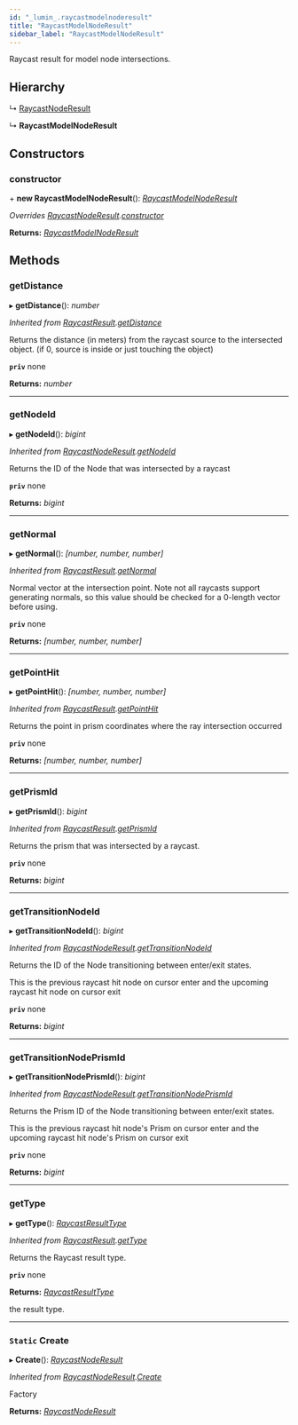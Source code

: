 ```yaml
---
id: "_lumin_.raycastmodelnoderesult"
title: "RaycastModelNodeResult"
sidebar_label: "RaycastModelNodeResult"
---
```


Raycast result for model node intersections.

## Hierarchy

  ↳ [RaycastNodeResult](_lumin_.raycastnoderesult.md)

  ↳ **RaycastModelNodeResult**

## Constructors

###  constructor

\+ **new RaycastModelNodeResult**(): *[RaycastModelNodeResult](_lumin_.raycastmodelnoderesult.md)*

*Overrides [RaycastNodeResult](_lumin_.raycastnoderesult.md).[constructor](_lumin_.raycastnoderesult.md#constructor)*

**Returns:** *[RaycastModelNodeResult](_lumin_.raycastmodelnoderesult.md)*

## Methods

###  getDistance

▸ **getDistance**(): *number*

*Inherited from [RaycastResult](_lumin_.raycastresult.md).[getDistance](_lumin_.raycastresult.md#getdistance)*

Returns the distance (in meters) from the raycast source to the intersected object.
(if 0, source is inside or just touching the object)

**`priv`** none

**Returns:** *number*

___

###  getNodeId

▸ **getNodeId**(): *bigint*

*Inherited from [RaycastNodeResult](_lumin_.raycastnoderesult.md).[getNodeId](_lumin_.raycastnoderesult.md#getnodeid)*

Returns the ID of the Node that was intersected by a raycast

**`priv`** none

**Returns:** *bigint*

___

###  getNormal

▸ **getNormal**(): *[number, number, number]*

*Inherited from [RaycastResult](_lumin_.raycastresult.md).[getNormal](_lumin_.raycastresult.md#getnormal)*

Normal vector at the intersection point. Note not all raycasts support generating normals, so
this value should be checked for a 0-length vector before using.

**`priv`** none

**Returns:** *[number, number, number]*

___

###  getPointHit

▸ **getPointHit**(): *[number, number, number]*

*Inherited from [RaycastResult](_lumin_.raycastresult.md).[getPointHit](_lumin_.raycastresult.md#getpointhit)*

Returns the point in prism coordinates where the ray intersection occurred

**`priv`** none

**Returns:** *[number, number, number]*

___

###  getPrismId

▸ **getPrismId**(): *bigint*

*Inherited from [RaycastResult](_lumin_.raycastresult.md).[getPrismId](_lumin_.raycastresult.md#getprismid)*

Returns the prism that was intersected by a raycast.

**`priv`** none

**Returns:** *bigint*

___

###  getTransitionNodeId

▸ **getTransitionNodeId**(): *bigint*

*Inherited from [RaycastNodeResult](_lumin_.raycastnoderesult.md).[getTransitionNodeId](_lumin_.raycastnoderesult.md#gettransitionnodeid)*

Returns the ID of the Node transitioning between enter/exit states.

This is the previous raycast hit node on cursor enter and the upcoming
raycast hit node on cursor exit

**`priv`** none

**Returns:** *bigint*

___

###  getTransitionNodePrismId

▸ **getTransitionNodePrismId**(): *bigint*

*Inherited from [RaycastNodeResult](_lumin_.raycastnoderesult.md).[getTransitionNodePrismId](_lumin_.raycastnoderesult.md#gettransitionnodeprismid)*

Returns the Prism ID of the Node transitioning between enter/exit states.

This is the previous raycast hit node's Prism on cursor enter and the upcoming
raycast hit node's Prism on cursor exit

**`priv`** none

**Returns:** *bigint*

___

###  getType

▸ **getType**(): *[RaycastResultType](../enums/_lumin_.raycastresulttype.md)*

*Inherited from [RaycastResult](_lumin_.raycastresult.md).[getType](_lumin_.raycastresult.md#gettype)*

Returns the Raycast result type.

**`priv`** none

**Returns:** *[RaycastResultType](../enums/_lumin_.raycastresulttype.md)*

the result type.

___

### `Static` Create

▸ **Create**(): *[RaycastNodeResult](_lumin_.raycastnoderesult.md)*

*Inherited from [RaycastNodeResult](_lumin_.raycastnoderesult.md).[Create](_lumin_.raycastnoderesult.md#static-create)*

Factory

**Returns:** *[RaycastNodeResult](_lumin_.raycastnoderesult.md)*
